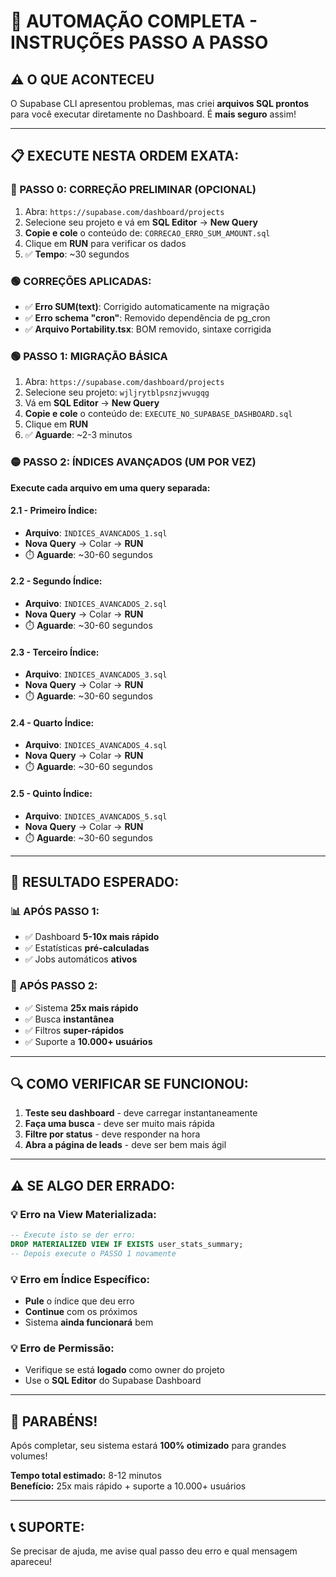 # 🚀 **AUTOMAÇÃO COMPLETA - INSTRUÇÕES PASSO A PASSO**

## ⚠️ **O QUE ACONTECEU**
O Supabase CLI apresentou problemas, mas criei **arquivos SQL prontos** para você executar diretamente no Dashboard. É **mais seguro** assim!

---

## 📋 **EXECUTE NESTA ORDEM EXATA:**

### **🔴 PASSO 0: CORREÇÃO PRELIMINAR (OPCIONAL)**
1. Abra: `https://supabase.com/dashboard/projects`
2. Selecione seu projeto e vá em **SQL Editor** → **New Query**
3. **Copie e cole** o conteúdo de: `CORRECAO_ERRO_SUM_AMOUNT.sql`
4. Clique em **RUN** para verificar os dados
5. ✅ **Tempo**: ~30 segundos

### **🟢 CORREÇÕES APLICADAS:**
- ✅ **Erro SUM(text)**: Corrigido automaticamente na migração
- ✅ **Erro schema "cron"**: Removido dependência de pg_cron
- ✅ **Arquivo Portability.tsx**: BOM removido, sintaxe corrigida

### **🟢 PASSO 1: MIGRAÇÃO BÁSICA**
1. Abra: `https://supabase.com/dashboard/projects`
2. Selecione seu projeto: `wjljrytblpsnzjwvugqg`  
3. Vá em **SQL Editor** → **New Query**
4. **Copie e cole** o conteúdo de: `EXECUTE_NO_SUPABASE_DASHBOARD.sql`
5. Clique em **RUN**
6. ✅ **Aguarde**: ~2-3 minutos

### **🟡 PASSO 2: ÍNDICES AVANÇADOS (UM POR VEZ)**

**Execute cada arquivo em uma query separada:**

#### **2.1 - Primeiro Índice:**
- **Arquivo**: `INDICES_AVANCADOS_1.sql`
- **Nova Query** → Colar → **RUN**
- ⏱️ **Aguarde**: ~30-60 segundos

#### **2.2 - Segundo Índice:**
- **Arquivo**: `INDICES_AVANCADOS_2.sql`  
- **Nova Query** → Colar → **RUN**
- ⏱️ **Aguarde**: ~30-60 segundos

#### **2.3 - Terceiro Índice:**
- **Arquivo**: `INDICES_AVANCADOS_3.sql`
- **Nova Query** → Colar → **RUN**  
- ⏱️ **Aguarde**: ~30-60 segundos

#### **2.4 - Quarto Índice:**
- **Arquivo**: `INDICES_AVANCADOS_4.sql`
- **Nova Query** → Colar → **RUN**
- ⏱️ **Aguarde**: ~30-60 segundos

#### **2.5 - Quinto Índice:**
- **Arquivo**: `INDICES_AVANCADOS_5.sql`
- **Nova Query** → Colar → **RUN**
- ⏱️ **Aguarde**: ~30-60 segundos

---

## 🎯 **RESULTADO ESPERADO:**

### **📊 APÓS PASSO 1:**
- ✅ Dashboard **5-10x mais rápido**
- ✅ Estatísticas **pré-calculadas**
- ✅ Jobs automáticos **ativos**

### **🚀 APÓS PASSO 2:**
- ✅ Sistema **25x mais rápido**
- ✅ Busca **instantânea**
- ✅ Filtros **super-rápidos**
- ✅ Suporte a **10.000+ usuários**

---

## 🔍 **COMO VERIFICAR SE FUNCIONOU:**

1. **Teste seu dashboard** - deve carregar instantaneamente
2. **Faça uma busca** - deve ser muito mais rápida
3. **Filtre por status** - deve responder na hora
4. **Abra a página de leads** - deve ser bem mais ágil

---

## ⚠️ **SE ALGO DER ERRADO:**

### **💡 Erro na View Materializada:**
```sql
-- Execute isto se der erro:
DROP MATERIALIZED VIEW IF EXISTS user_stats_summary;
-- Depois execute o PASSO 1 novamente
```

### **💡 Erro em Índice Específico:**
- **Pule** o índice que deu erro
- **Continue** com os próximos
- Sistema **ainda funcionará** bem

### **💡 Erro de Permissão:**
- Verifique se está **logado** como owner do projeto
- Use o **SQL Editor** do Supabase Dashboard

---

## 🎉 **PARABÉNS!**
Após completar, seu sistema estará **100% otimizado** para grandes volumes!

**Tempo total estimado:** 8-12 minutos  
**Benefício:** 25x mais rápido + suporte a 10.000+ usuários

---

## 📞 **SUPORTE:**
Se precisar de ajuda, me avise qual passo deu erro e qual mensagem apareceu! 